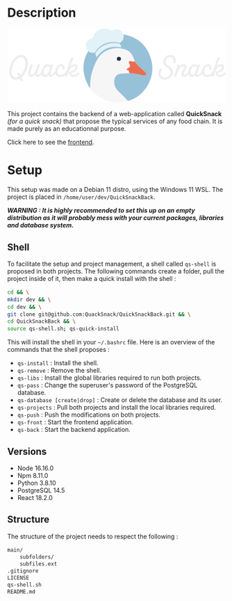# Description

![Quack Snack Logo](https://github.com/QuackSnack/QuackSnackFront/blob/main/front/src/assets/logo/QuackLogo_Dark.png?raw=true)

This project contains the backend of a web-application called **QuickSnack** *(for a quick snack)* that propose the typical services of any food chain. It is made purely as an educationnal purpose.

Click here to see the [frontend](https://github.com/QuackSnack/QuackSnackFront).

# Setup

This setup was made on a Debian 11 distro, using the Windows 11 WSL. The project is placed in `/home/user/dev/QuickSnackBack`.

***WARNING : It is highly recommended to set this up on an empty distribution as it will probably mess with your current packages, libraries and database system.***

## Shell

To facilitate the setup and project management, a shell called `qs-shell` is proposed in both projects. The following commands create a folder, pull the project inside of it, then make a quick install with the shell :

```bash
cd && \
mkdir dev && \
cd dev && \
git clone git@github.com:QuackSnack/QuickSnackBack.git && \
cd QuickSnackBack && \
source qs-shell.sh; qs-quick-install
```

This will install the shell in your `~/.bashrc` file. Here is an overview of the commands that the shell proposes :

* `qs-install` : Install the shell.
* `qs-remove` : Remove the shell.
* `qs-libs` : Install the global libraries required to run both projects.
* `qs-pass` : Change the superuser's password of the PostgreSQL database.
* `qs-database [create|drop]` : Create or delete the database and its user.
* `qs-projects` : Pull both projects and install the local libraries required.
* `qs-push` : Push the modifications on both projects.
* `qs-front` : Start the frontend application.
* `qs-back` : Start the backend application.

## Versions

* Node 16.16.0
* Npm 8.11.0
* Python 3.8.10
* PostgreSQL 14.5
* React 18.2.0

## Structure

The structure of the project needs to respect the following :

```
main/
    subfolders/
    subfiles.ext
.gitignore
LICENSE
qs-shell.sh
README.md
```

